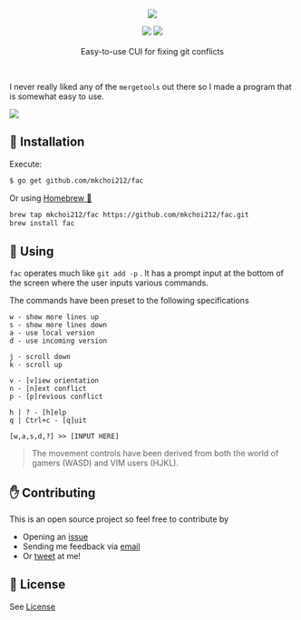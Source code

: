 <p align="center">
     <img src="./assets/header.png">
     <p align="center">
          <img src="https://travis-ci.org/mkchoi212/fac.svg?branch=master">
          <img src="https://goreportcard.com/badge/github.com/mkchoi212/fac">
          <br>
          <br>
          Easy-to-use CUI for fixing git conflicts
     </p>
</p>

<br>

I never really liked any of the `mergetools` out there so I made a program that is somewhat easy to use.

![](./assets/overview.png)

## 👷 Installation

Execute:

```bash
$ go get github.com/mkchoi212/fac
```

Or using [Homebrew 🍺](https://brew.sh)

```bash
brew tap mkchoi212/fac https://github.com/mkchoi212/fac.git
brew install fac
```

## 🔧 Using

`fac` operates much like `git add -p` . It has a prompt input at the bottom of the screen where the user inputs various commands.

The commands have been preset to the following specifications

```
w - show more lines up
s - show more lines down
a - use local version
d - use incoming version

j - scroll down
k - scroll up

v - [v]iew orientation
n - [n]ext conflict
p - [p]revious conflict

h | ? - [h]elp
q | Ctrl+c - [q]uit

[w,a,s,d,?] >> [INPUT HERE]
```

> The movement controls have been derived from both the world of gamers (WASD) and VIM users (HJKL).

## ✋ Contributing

This is an open source project so feel free to contribute by

- Opening an [issue](https://github.com/mkchoi212/fac/issues/new)
- Sending me feedback via [email](mailto://mkchoi212@icloud.com)
- Or [tweet](https://twitter.com/Bananamlkshake2) at me!

## 👮 License
See [License](./LICENSE)
